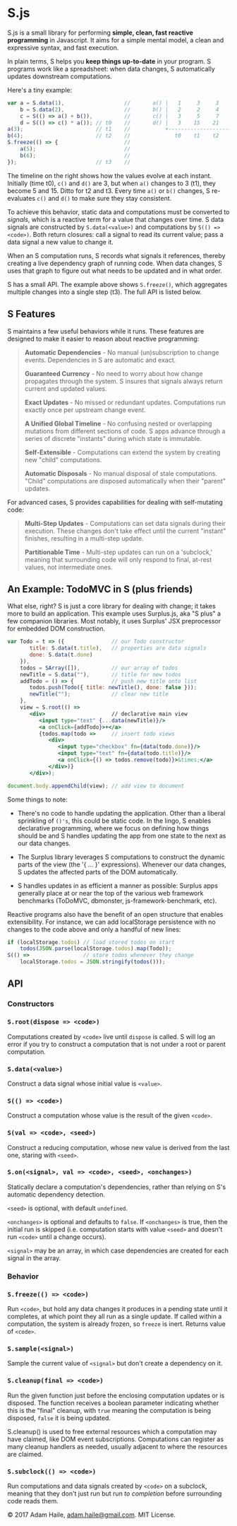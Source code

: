 # S.js

S.js is a small library for performing **simple, clean, fast reactive programming** in Javascript.  It aims for a simple mental model, a clean and expressive syntax, and fast execution.  

In plain terms, S helps you **keep things up-to-date** in your program.  S programs work like a spreadsheet: when data changes, S automatically updates downstream computations.

Here's a tiny example:
```javascript
var a = S.data(1),                   //       a() |   1     3     3     5       
    b = S.data(2),                   //       b() |   2     2     4     6 
    c = S(() => a() + b()),          //       c() |   3     5     7    11 
    d = S(() => c() * a()); // t0    //       d() |   3    15    21    55  
a(3);                       // t1    //           +------------------------> 
b(4);                       // t2    //              t0    t1    t2    t3
S.freeze(() => {                     //    
    a(5);                            //    
    b(6);                            //    
});                         // t3    //    
```
The timeline on the right shows how the values evolve at each instant.  Initially (time t0), `c()` and `d()` are 3, but when `a()` changes to 3 (t1), they become 5 and 15.  Ditto for t2 and t3.  Every time `a()` or `b()` changes, S re-evaluates `c()` and `d()` to make sure they stay consistent.

To achieve this behavior, static data and computations must be converted to *signals*, which is a reactive term for a value that changes over time.  S data signals are constructed by `S.data(<value>)` and computations by `S(() => <code>)`.  Both return closures: call a signal to read its current value; pass a data signal a new value to change it.

When an S computation runs, S records what signals it references, thereby creating a live dependency graph of running code.  When data changes, S uses that graph to figure out what needs to be updated and in what order.

S has a small API.  The example above shows `S.freeze()`, which aggregates multiple changes into a single step (t3).  The full API is listed below.

## S Features

S maintains a few useful behaviors while it runs.  These features are designed to make it easier to reason about reactive programming:

> **Automatic Dependencies** - No manual (un)subscription to change events.  Dependencies in S are automatic and exact.
>
> **Guaranteed Currency** - No need to worry about how change propagates through the system.  S insures that signals always return current and updated values.
>
> **Exact Updates** - No missed or redundant updates.  Computations run exactly once per upstream change event.
>
> **A Unified Global Timeline** - No confusing nested or overlapping mutations from different sections of code. S apps advance through a series of discrete "instants" during which state is immutable.
>
> **Self-Extensible** - Computations can extend the system by creating new "child" computations.
>
> **Automatic Disposals** - No manual disposal of stale computations.  "Child" computations are disposed automatically when their "parent" updates.

For advanced cases, S provides capabilities for dealing with self-mutating code:

> **Multi-Step Updates** - Computations can set data signals during their execution.  These changes don't take effect until the current "instant" finishes, resulting in a multi-step update.
>
> **Partitionable Time** - Multi-step updates can run on a 'subclock,' meaning that surrounding code will only respond to final, at-rest values, not intermediate ones.

## An Example: TodoMVC in S (plus friends)
What else, right?  S is just a core library for dealing with change; it takes more to build an application.  This example uses Surplus.js, aka "S plus" a few companion libraries.  Most notably, it uses Surplus' JSX preprocessor for embedded DOM construction.
```jsx
var Todo = t => ({               // our Todo constructor
       title: S.data(t.title),   // properties are data signals
       done: S.data(t.done)
    }),
    todos = SArray([]),          // our array of todos
    newTitle = S.data(""),       // title for new todos
    addTodo = () => {            // push new title onto list
       todos.push(Todo({ title: newTitle(), done: false }));
       newTitle("");             // clear new title
    },
    view = S.root(() =>
       <div>                     // declarative main view
          <input type="text" {...data(newTitle)}/>
          <a onClick={addTodo}>+</a>
          {todos.map(todo =>     // insert todo views
             <div>
                <input type="checkbox" fn={data(todo.done)}/>
                <input type="text" fn={data(todo.title)}/>
                <a onClick={() => todos.remove(todo)}>&times;</a>
             </div>)}
       </div>);

document.body.appendChild(view); // add view to document
```
Some things to note:

- There's no code to handle updating the application.  Other than a liberal sprinkling of `()'s`, this could be static code.  In the lingo, S enables declarative programming, where we focus on defining how things should be and S handles updating the app from one state to the next as our data changes.

- The Surplus library leverages S computations to construct the dynamic parts of the view (the '{ ... }' expressions).  Whenever our data changes, S updates the affected parts of the DOM automatically.  

- S handles updates in as efficient a manner as possible: Surplus apps generally place at or near the top of the various web framework benchmarks (ToDoMVC, dbmonster, js-framework-benchmark, etc).

Reactive programs also have the benefit of an open structure that enables extensibility.  For instance, we can add localStorage persistence with no changes to the code above and only a handful of new lines:

```javascript
if (localStorage.todos) // load stored todos on start
    todos(JSON.parse(localStorage.todos).map(Todo));
S(() =>                 // store todos whenever they change
    localStorage.todos = JSON.stringify(todos()));
```

## API

### Constructors

### `S.root(dispose => <code>)`
Computations created by `<code>` live until `dispose` is called.  S will log an error if you try to construct a computation that is not under a root or parent computation.

### `S.data(<value>)`
Construct a data signal whose initial value is `<value>`.

### `S(() => <code>)`
Construct a computation whose value is the result of the given `<code>`.

### `S(val => <code>, <seed>)`
Construct a reducing computation, whose new value is derived from the last one, staring with `<seed>`.

### `S.on(<signal>, val => <code>, <seed>, <onchanges>)`
Statically declare a computation's dependencies, rather than relying on S's automatic dependency detection. 

`<seed>` is optional, with default `undefined`.

`<onchanges>` is optional and defaults to `false`.  If `<onchanges>` is true, then the initial run is skipped (i.e. computation starts with value `<seed>` and doesn't run `<code>` until a change occurs).

`<signal>` may be an array, in which case dependencies are created for each signal in the array.

### Behavior

### `S.freeze(() => <code>)`
Run `<code>`, but hold any data changes it produces in a pending state until it completes, at which point they all run as a single update.  If called within a computation, the system is already frozen, so `freeze` is inert.  Returns value of `<code>`.

### `S.sample(<signal>)`
Sample the current value of `<signal>` but don't create a dependency on it.

### `S.cleanup(final => <code>)`
Run the given function just before the enclosing computation updates or is disposed.  The function receives a boolean parameter indicating whether this is the "final" cleanup, with `true` meaning the computation is being disposed, `false` it is being updated.

S.cleanup() is used to free external resources which a computation may have claimed, like DOM event subscriptions.  Computations can register as many cleanup handlers as needed, usually adjacent to where the resources are claimed.

### `S.subclock(() => <code>)`
Run computations and data signals created by `<code>` on a subclock, meaning that they don't just run but run *to completion* before surrounding code reads them.

&copy; 2017 Adam Haile, adam.haile@gmail.com.  MIT License.

